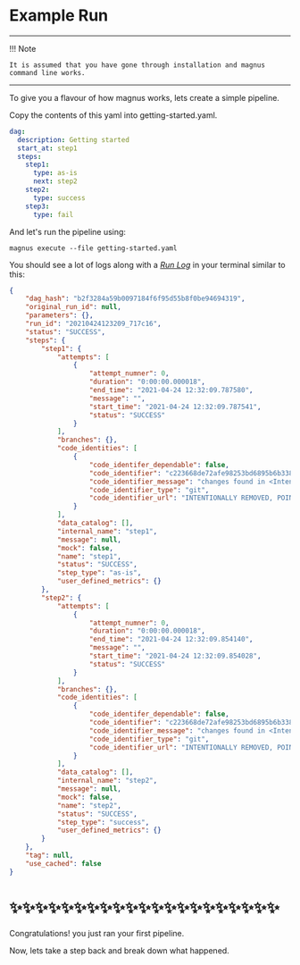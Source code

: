 # Example Run

---
!!! Note

    It is assumed that you have gone through installation and magnus command line works.

---

To give you a flavour of how magnus works, lets create a simple pipeline.

Copy the contents of this yaml into getting-started.yaml.

``` yaml
dag:
  description: Getting started
  start_at: step1 
  steps:
    step1:
      type: as-is
      next: step2
    step2:
      type: success
    step3:
      type: fail
```

And let's run the pipeline using:
``` shell
magnus execute --file getting-started.yaml
```

You should see a lot of logs along with a [*Run Log*](../../concepts/run-log) in your terminal similar to this:

``` json
{
    "dag_hash": "b2f3284a59b0097184f6f95d55b8f0be94694319",
    "original_run_id": null,
    "parameters": {},
    "run_id": "20210424123209_717c16",
    "status": "SUCCESS",
    "steps": {
        "step1": {
            "attempts": [
                {
                    "attempt_numner": 0,
                    "duration": "0:00:00.000018",
                    "end_time": "2021-04-24 12:32:09.787580",
                    "message": "",
                    "start_time": "2021-04-24 12:32:09.787541",
                    "status": "SUCCESS"
                }
            ],
            "branches": {},
            "code_identities": [
                {
                    "code_identifer_dependable": false,
                    "code_identifier": "c223668de72afe98253bd6895b6b3389bc8099e5",
                    "code_identifier_message": "changes found in <Intentially removed>",
                    "code_identifier_type": "git",
                    "code_identifier_url": "INTENTIONALLY REMOVED, POINTS TO GIT REMOTE"
                }
            ],
            "data_catalog": [],
            "internal_name": "step1",
            "message": null,
            "mock": false,
            "name": "step1",
            "status": "SUCCESS",
            "step_type": "as-is",
            "user_defined_metrics": {}
        },
        "step2": {
            "attempts": [
                {
                    "attempt_numner": 0,
                    "duration": "0:00:00.000018",
                    "end_time": "2021-04-24 12:32:09.854140",
                    "message": "",
                    "start_time": "2021-04-24 12:32:09.854028",
                    "status": "SUCCESS"
                }
            ],
            "branches": {},
            "code_identities": [
                {
                    "code_identifer_dependable": false,
                    "code_identifier": "c223668de72afe98253bd6895b6b3389bc8099e5",
                    "code_identifier_message": "changes found in <Intentially removed>",
                    "code_identifier_type": "git",
                    "code_identifier_url": "INTENTIONALLY REMOVED, POINTS TO GIT REMOTE"
                }
            ],
            "data_catalog": [],
            "internal_name": "step2",
            "message": null,
            "mock": false,
            "name": "step2",
            "status": "SUCCESS",
            "step_type": "success",
            "user_defined_metrics": {}
        }
    },
    "tag": null,
    "use_cached": false
}
```

# ✨✨✨✨✨✨✨✨✨✨✨✨✨✨✨✨✨✨✨✨✨
Congratulations! you just ran your first pipeline.

Now, lets take a step back and break down what happened.